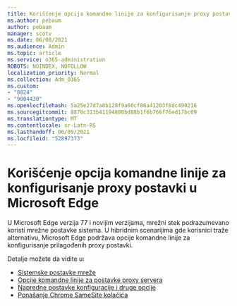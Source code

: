 ```yaml
---
title: Korišćenje opcija komandne linije za konfigurisanje proxy postavki u Microsoft Edge
ms.author: pebaum
author: pebaum
manager: scotv
ms.date: 06/08/2021
ms.audience: Admin
ms.topic: article
ms.service: o365-administration
ROBOTS: NOINDEX, NOFOLLOW
localization_priority: Normal
ms.collection: Adm_O365
ms.custom:
- "8024"
- "9004430"
ms.openlocfilehash: 5a25e27d7a8b128f9a60cf86a41203f8dc490216
ms.sourcegitcommit: 8878c313b41194808bd88b1f6b766f76ed17bc09
ms.translationtype: MT
ms.contentlocale: sr-Latn-RS
ms.lasthandoff: 06/09/2021
ms.locfileid: "52897373"
---
```

# <a name="use-command-line-options-to-configure-proxy-settings-in-microsoft-edge"></a>Korišćenje opcija komandne linije za konfigurisanje proxy postavki u Microsoft Edge

U Microsoft Edge verzija 77 i novijim verzijama, mrežni stek podrazumevano koristi mrežne postavke sistema. U hibridnim scenarijima gde korisnici traže alternativu, Microsoft Edge podržava opcije komandne linije za konfigurisanje prilagođenih proxy postavki. 

Detalje možete da vidite u:

- [Sistemske postavke mreže](/deployedge/edge-learnmore-cmdline-options-proxy-settings#system-network-settings)
- [Opcije komandne linije za postavke proxy servera](/deployedge/edge-learnmore-cmdline-options-proxy-settings#system-network-settings)
- [Napredne postavke konfiguracije i druge opcije](https://go.microsoft.com/fwlink/?linkid=2134293)
- [Ponašanje Chrome SameSite kolačića](/office365/troubleshoot/miscellaneous/chrome-behavior-affects-applications)